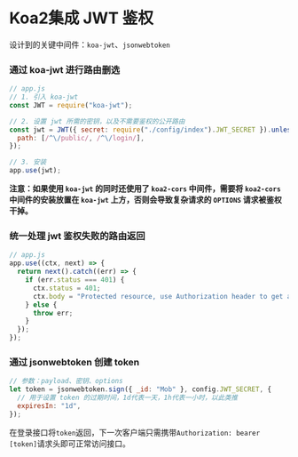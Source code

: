 # Koa2集成 JWT 鉴权

设计到的关键中间件：`koa-jwt`、`jsonwebtoken`



### 通过 koa-jwt 进行路由删选

```js
// app.js
// 1. 引入 koa-jwt
const JWT = require("koa-jwt");

// 2. 设置 jwt 所需的密钥，以及不需要鉴权的公开路由
const jwt = JWT({ secret: require("./config/index").JWT_SECRET }).unless({
  path: [/^\/public/, /^\/login/],
});

// 3. 安装
app.use(jwt);
```

**注意：如果使用 `koa-jwt` 的同时还使用了 `koa2-cors` 中间件，需要将 `koa2-cors` 中间件的安装放置在 `koa-jwt` 上方，否则会导致复杂请求的 `OPTIONS` 请求被鉴权干掉。**



### 统一处理 jwt 鉴权失败的路由返回

```js
// app.js
app.use((ctx, next) => {
  return next().catch((err) => {
    if (err.status === 401) {
      ctx.status = 401;
      ctx.body = "Protected resource, use Authorization header to get access\n";
    } else {
      throw err;
    }
  });
});
```



### 通过 jsonwebtoken 创建 token

```js
// 参数：payload、密钥、options
let token = jsonwebtoken.sign({ _id: "Mob" }, config.JWT_SECRET, {
  // 用于设置 token 的过期时间，1d代表一天，1h代表一小时，以此类推
  expiresIn: "1d",
});
```

在登录接口将`token`返回，下一次客户端只需携带`Authorization: bearer [token]`请求头即可正常访问接口。